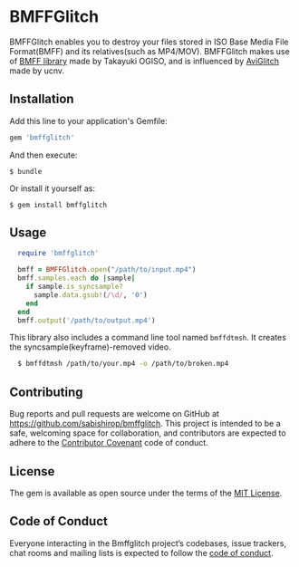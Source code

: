 # BMFFGlitch

BMFFGlitch enables you to destroy your files stored in ISO Base Media File Format(BMFF) and its relatives(such as MP4/MOV).
BMFFGlitch makes use of [BMFF library](https://github.com/zuku/bmff/) made by Takayuki OGISO, and is influenced by 
[AviGlitch](http://ucnv.github.io/aviglitch/) made by ucnv.

## Installation

Add this line to your application's Gemfile:

```ruby
gem 'bmffglitch'
```

And then execute:

    $ bundle

Or install it yourself as:

    $ gem install bmffglitch

## Usage

```ruby
  require 'bmffglitch'

  bmff = BMFFGlitch.open("/path/to/input.mp4")
  bmff.samples.each do |sample|
    if sample.is_syncsample?
      sample.data.gsub!(/\d/, '0')
    end
  end
  bmff.output('/path/to/output.mp4')
```

This library also includes a command line tool named `bmffdtmsh`.
It creates the syncsample(keyframe)-removed video.

```sh
  $ bmffdtmsh /path/to/your.mp4 -o /path/to/broken.mp4
```

## Contributing

Bug reports and pull requests are welcome on GitHub at https://github.com/sabishirop/bmffglitch. This project is intended to be a safe, welcoming space for collaboration, and contributors are expected to adhere to the [Contributor Covenant](http://contributor-covenant.org) code of conduct.

## License

The gem is available as open source under the terms of the [MIT License](https://opensource.org/licenses/MIT).

## Code of Conduct

Everyone interacting in the Bmffglitch project’s codebases, issue trackers, chat rooms and mailing lists is expected to follow the [code of conduct](https://github.com/[USERNAME]/bmffglitch/blob/master/CODE_OF_CONDUCT.md).
